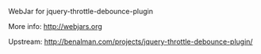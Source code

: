 WebJar for jquery-throttle-debounce-plugin

More info: http://webjars.org

Upstream: http://benalman.com/projects/jquery-throttle-debounce-plugin/
